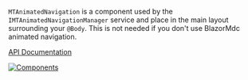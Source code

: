 ﻿`MTAnimatedNavigation` is a component used by the `IMTAnimatedNavigationManager` service and place in the main layout surrounding your `@Body`. This is not needed if you don't use BlazorMdc animated navigation.

[API Documentation](~/api/BlazorMdc.MTAnimatedNavigation.html)

[![Components](https://img.shields.io/static/v1?label=Components&message=Core&color=red?style=flat-square&logo=appveyor)](~/articles/PlusComponents.html)